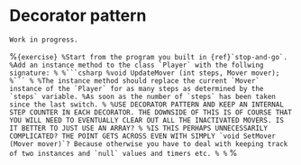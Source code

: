 # Decorator pattern

```{warning}
Work in progress.
```


%````{exercise}
%Start from the program you built in {ref}`stop-and-go`.
%Add an instance method to the class `Player` with the follwing signature:
%
%```csharp
%void UpdateMover (int steps, Mover mover);
%```
%
%The instance method should replace the current `Mover` instance of the `Player` for as many steps as determined by the `steps` variable.
%As soon as the number of `steps` has been taken since the last switch.
%
%USE DECORATOR PATTERN AND KEEP AN INTERNAL STEP COUNTER IN EACH DECORATOR. THE DOWNSIDE OF THIS IS OF COURSE THAT YOU WILL NEED TO EVENTUALLY CLEAR OUT ALL THE INACTIVATED MOVERS. IS IT BETTER TO JUST USE AN ARRAY?
%
%IS THIS PERHAPS UNNECESSARILY COMPLICATED? THE POINT GETS ACROSS EVEN WITH SIMPLY `void SetMover (Mover mover)`? Because otherwise you have to deal with keeping track of two instances and `null` values and timers etc.
%
%````
%
